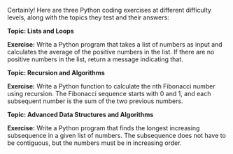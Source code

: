 Certainly! Here are three Python coding exercises at different difficulty levels, along with the topics they test and their answers:

**Topic: Lists and Loops**

**Exercise:**
Write a Python program that takes a list of numbers as input and calculates the average of the positive numbers in the list. If there are no positive numbers in the list, return a message indicating that.



**Topic: Recursion and Algorithms**

**Exercise:**
Write a Python function to calculate the nth Fibonacci number using recursion. The Fibonacci sequence starts with 0 and 1, and each subsequent number is the sum of the two previous numbers.



**Topic: Advanced Data Structures and Algorithms**

**Exercise:**
Write a Python program that finds the longest increasing subsequence in a given list of numbers. The subsequence does not have to be contiguous, but the numbers must be in increasing order.

